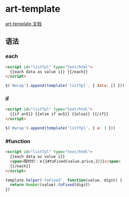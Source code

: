 # art-template

[art-template 文档](http://aui.github.io/art-template/zh-cn/docs/index.html)

## 语法

### each

```html
<script id="listTpl" type="text/html">
  {{each data as value i}} {{/each}}
</script>
```

```js
$('#wrap').append(template('listTpl', { data: [] }))
```

### if

```html
<script id="listTpl" type="text/html">
  {{if a>5}} {{else if a=5}} {{else}} {{/if}}
</script>
```

```js
$('#wrap').append(template('listTpl', { a: 3 }))
```

### #function

```html
<script id="listTpl" type="text/html">
  {{each data as value i}}
  <span>限时价：￥{{#toFixed(value.price,2)}}</span>
  {{/each}}
</script>
```

```js
template.helper('toFixed', function(value, digit) {
  return Number(value).toFixed(digit)
})
```
